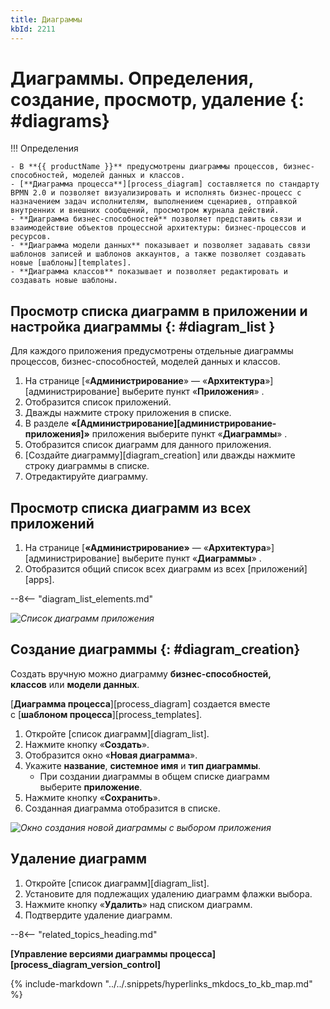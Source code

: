 ```yaml
---
title: Диаграммы
kbId: 2211
---
```


# Диаграммы. Определения, создание, просмотр, удаление  {: #diagrams}

!!! Определения

    - В **{{ productName }}** предусмотрены диаграммы процессов, бизнес-способностей, моделей данных и классов.
    - [**Диаграмма процесса**][process_diagram] составляется по стандарту BPMN 2.0 и позволяет визуализировать и исполнять бизнес-процесс с назначением задач исполнителям, выполнением сценариев, отправкой внутренних и внешних сообщений, просмотром журнала действий.
    - **Диаграмма бизнес-способностей** позволяет представить связи и взаимодействие объектов процессной архитектуры: бизнес-процессов и ресурсов.
    - **Диаграмма модели данных** показывает и позволяет задавать связи шаблонов записей и шаблонов аккаунтов, а также позволяет создавать новые [шаблоны][templates].
    - **Диаграмма классов** показывает и позволяет редактировать и создавать новые шаблоны.

## Просмотр списка диаграмм в приложении и настройка диаграммы {: #diagram_list }

Для каждого приложения предусмотрены отдельные диаграммы процессов, бизнес-способностей, моделей данных и классов.

1. На странице [«**Администрирование**» — «**Архитектура**»][администрирование] выберите пункт «**Приложения**» <i class="fa-light  fa-project-diagram"></i>.
2. Отобразится список приложений.
3. Дважды нажмите строку приложения в списке.
4. В разделе **«[Администрирование][администрирование-приложения]»** приложения выберите пункт «**Диаграммы**» <i class=" fal  fa-project-diagram ">‌</i>.
5. Отобразится список диаграмм для данного приложения.
6. [Создайте диаграмму][diagram_creation] или дважды нажмите строку диаграммы в списке.
7. Отредактируйте диаграмму.

## Просмотр списка диаграмм из всех приложений

1. На странице [**«Администрирование»** — «**Архитектура**»][администрирование] выберите пункт «**Диаграммы**» <i class=" fal  fa-project-diagram ">‌</i>‌.
2. Отобразится общий список всех диаграмм из всех [приложений][apps].

--8<-- "diagram_list_elements.md"

_![Список диаграмм приложения](diagram_list.png)_

## Создание диаграммы {: #diagram_creation}

Создать вручную можно диаграмму **бизнес-способностей, классов** или **модели данных**.

[**Диаграмма процесса**][process_diagram] создается вместе с [**шаблоном процесса**][process_templates].

1. Откройте [список диаграмм][diagram_list].
2. Нажмите кнопку «**Создать**».
3. Отобразится окно «**Новая диаграмма**».
4. Укажите **название**, **системное имя** и **тип диаграммы**.
    - При создании диаграммы в общем списке диаграмм выберите **приложение**.
5. Нажмите кнопку «**Сохранить**».
6. Созданная диаграмма отобразится в списке.

_![Окно создания новой диаграммы с выбором приложения](diagram_creation_with_app_selection.png)_

## Удаление диаграмм

1. Откройте [список диаграмм][diagram_list].
2. Установите для подлежащих удалению диаграмм флажки выбора.
3. Нажмите кнопку «**Удалить**» над списком диаграмм.
4. Подтвердите удаление диаграмм.

--8<-- "related_topics_heading.md"

**[Управление версиями диаграммы процесса][process_diagram_version_control]**

{%
include-markdown "../../.snippets/hyperlinks_mkdocs_to_kb_map.md"
%}
